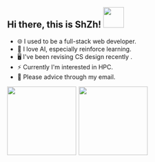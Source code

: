 ## Hi there, this is ShZh! <img src='https://github.githubassets.com/images/mona-whisper.gif' width=48 height=48 />

- 🌐 I used to be a full-stack web developer.
- 🤖️ I love AI, especially reinforce learning.
- 🖥 I've been revising CS design recently .
- ⚡ Currently I'm interested in HPC.
- 💬 Please advice through my email.

<div style="display:flex">
 <img src='https://github-readme-stats.vercel.app/api?username=Sh-Zh-7&show_icons=true&count_private=true' height=160 align="left" />
 <img src='https://github-readme-stats.vercel.app/api/top-langs/?username=Sh-Zh-7&layout=compact' height=160 align="right"/>
</div>
